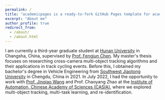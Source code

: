 ```yaml
---
permalink: /
title: "academicpages is a ready-to-fork GitHub Pages template for academic personal websites"
excerpt: "About me"
author_profile: true
redirect_from: 
  - /about/
  - /about.html
---
```


I am currently a third-year graduate student at [Hunan University](http://www.hnu.edu.cn/) in Changsha, China, supervised by [Prof. Fengjun Chen](http://robotics.hnu.edu.cn/info/1071/1162.htm). My master's thesis focuses on researching cross-camera multi-object tracking algorithms and their applications in track cycling events. Before this, I obtained my bachelor's degree in Vehicle Engineering from [Southwest Jiaotong University](https://www.swjtu.edu.cn/) in Chengdu, China in 2021. In July 2022, I had the opportunity to work with [Prof. Jinqiao Wang](http://www.nlpr.ia.ac.cn/iva/homepage/jqwang/index.htm) and Prof. Chaoyang Zhao at the [Institute of Automation, Chinese Academy of Sciences (CASIA)](http://ia.cas.cn/), where we explored multi-object tracking, multi-task learning, and re-identification.

